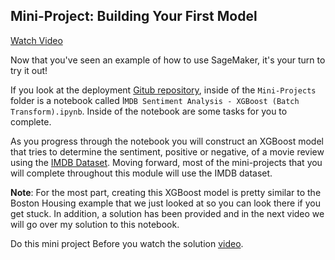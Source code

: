 Mini-Project: Building Your First Model
---

[Watch Video](https://www.youtube.com/watch?v=ouLvRqMMbbY)

Now that you've seen an example of how to use SageMaker, it's your turn to try it out!

If you look at the deployment [Gitub repository](https://github.com/udacity/sagemaker-deployment), inside of the `Mini-Projects` folder is a notebook called I`MDB Sentiment Analysis - XGBoost (Batch Transform).ipynb`. Inside of the notebook are some tasks for you to complete.

As you progress through the notebook you will construct an XGBoost model that tries to determine the sentiment, positive or negative, of a movie review using the [IMDB Dataset](http://ai.stanford.edu/~amaas/data/sentiment/). Moving forward, most of the mini-projects that you will complete throughout this module will use the IMDB dataset.

**Note**: For the most part, creating this XGBoost model is pretty similar to the Boston Housing example that we just looked at so you can look there if you get stuck. In addition, a solution has been provided and in the next video we will go over my solution to this notebook.

Do this mini project Before you watch the solution [video](https://www.youtube.com/watch?v=utUxiW-tZrY).
